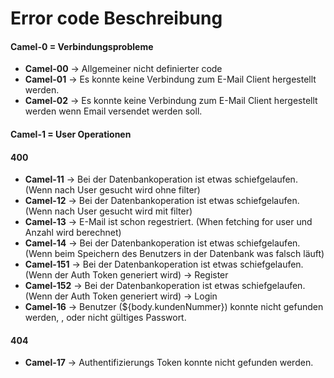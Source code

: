 # Error code Beschreibung
#### Camel-0 = Verbindungsprobleme
- **Camel-00** -> Allgemeiner nicht definierter code
- **Camel-01** -> Es konnte keine Verbindung zum E-Mail Client hergestellt werden.
- **Camel-02** -> Es konnte keine Verbindung zum E-Mail Client hergestellt werden wenn Email versendet werden soll.

#### Camel-1 = User Operationen
#### 400
- **Camel-11** -> Bei der Datenbankoperation ist etwas schiefgelaufen. (Wenn nach User gesucht wird ohne filter)
- **Camel-12** -> Bei der Datenbankoperation ist etwas schiefgelaufen. (Wenn nach User gesucht wird mit filter)
- **Camel-13** -> E-Mail ist schon regestriert. (When fetching for user und Anzahl wird berechnet)
- **Camel-14** -> Bei der Datenbankoperation ist etwas schiefgelaufen. (Wenn beim Speichern des Benutzers in der Datenbank was falsch läuft)
- **Camel-151** -> Bei der Datenbankoperation ist etwas schiefgelaufen. (Wenn der Auth Token generiert wird) -> Register
- **Camel-152** -> Bei der Datenbankoperation ist etwas schiefgelaufen. (Wenn der Auth Token generiert wird) -> Login
- **Camel-16** -> Benutzer (${body.kundenNummer}) konnte nicht gefunden werden, , oder nicht gültiges Passwort.
#### 404
- **Camel-17** -> Authentifizierungs Token konnte nicht gefunden werden.